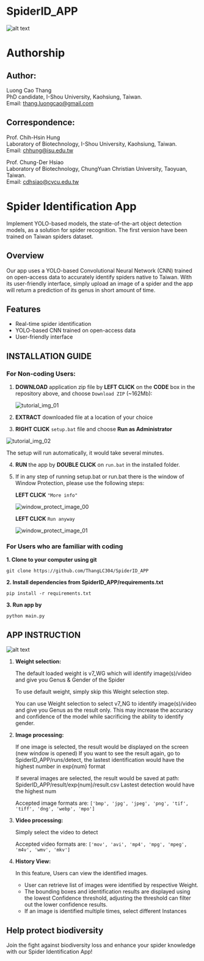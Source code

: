 <!-- Put the logo of I-Shou university and ChungYuan University on the same line -->

# SpiderID_APP

![alt text](https://github.com/ThangLC304/SpiderID_APP/blob/main/bin/support/universities.png?raw=true)


# Authorship

## Author:

Luong Cao Thang  
PhD candidate, I-Shou University, Kaohsiung, Taiwan.  
Email: [thang.luongcao@gmail.com](mailto:thang.luongcao@gmail.com)  

## Correspondence:

Prof. Chih-Hsin Hung  
Laboratory of Biotechnology, I-Shou University, Kaohsiung, Taiwan.  
Email: [chhung@isu.edu.tw](mailto:chhung@isu.edu.tw)  

Prof. Chung-Der Hsiao  
Laboratory of Biotechnology, ChungYuan Christian University, Taoyuan, Taiwan.  
Email: [cdhsiao@cycu.edu.tw](mailto:cdhsiao@cycu.edu.tw)  


# Spider Identification App
Implement YOLO-based models, the state-of-the-art object detection models, as a solution for spider recognition.
The first version have been trained on Taiwan spiders dataset.


## Overview
Our app uses a YOLO-based Convolutional Neural Network (CNN) trained on open-access data to accurately identify spiders native to Taiwan. With its user-friendly interface, simply upload an image of a spider and the app will return a prediction of its genus in short amount of time. 


## Features
- Real-time spider identification
- YOLO-based CNN trained on open-access data
- User-friendly interface


## INSTALLATION GUIDE

### For Non-coding Users:

1. **DOWNLOAD** application zip file by **LEFT CLICK** on the **CODE** box in the repository above, and choose ```Download ZIP``` (~162Mb):

    ![tutorial_img_01](https://github.com/ThangLC304/SpiderID_APP/blob/main/bin/support/downloadsetup00.png?raw=true)


2. **EXTRACT** downloaded file at a location of your choice


3. **RIGHT CLICK** ```setup.bat``` file and choose **Run as Administrator**

![tutorial_img_02](https://github.com/ThangLC304/SpiderID_APP/blob/main/bin/support/downloadsetup01.png?raw=true)

The setup will run automatically, it would take several minutes.


4. **RUN** the app by **DOUBLE CLICK** on ```run.bat``` in the installed folder.


5. If in any step of running setup.bat or run.bat there is the window of Window Protection, please use the following steps:

    **LEFT CLICK** ```"More info"```

    ![window_protect_image_00](https://github.com/ThangLC304/SpiderID_APP/blob/main/bin/support/ifwindowprotect00.png?raw=true)

    **LEFT CLICK** ```Run anyway```

    ![window_protect_image_01](https://github.com/ThangLC304/SpiderID_APP/blob/main/bin/support/ifwindowprotect01.png?raw=true)


### For Users who are familiar with coding

__1. Clone to your computer using git__

    git clone https://github.com/ThangLC304/SpiderID_APP

__2. Install dependencies from SpiderID_APP/requirements.txt__

    pip install -r requirements.txt

__3. Run app by__

    python main.py


## APP INSTRUCTION

![alt text](https://github.com/ThangLC304/SpiderID_APP/blob/main/bin/support/APP.png?raw=true)

1. **Weight selection:**

    The default loaded weight is v7_WG which will identify image(s)/video and give you Genus & Gender of the Spider

    To use default weight, simply skip this Weight selection step.

    You can use Weight selection to select v7_NG to identify image(s)/video and give you Genus as the result only. This may increase the accuracy and confidence of the model while sacrificing the ability to identify gender.

2. **Image processing:**

    If one image is selected, the result would be displayed on the screen (new window is opened)
        If you want to see the result again, go to SpiderID_APP/runs/detect, the lastest identification would have the highest number in exp{num} format

    If several images are selected, the result would be saved at path: SpiderID_APP/result/exp{num}/result.csv
        Lastest detection would have the highest num

    Accepted image formats are:
    ```['bmp', 'jpg', 'jpeg', 'png', 'tif', 'tiff', 'dng', 'webp', 'mpo']```

3. **Video processing:**

    Simply select the video to detect

    Accepted video formats are:
    ```['mov', 'avi', 'mp4', 'mpg', 'mpeg', 'm4v', 'wmv', 'mkv']```

4. **History View:**

    In this feature, Users can view the identified images.

    - User can retrieve list of images were identified by respective Weight.
    - The bounding boxes and identification results are displayed using the lowest Confidence threshold, 
    adjusting the threshold can filter out the lower confidence results.
    - If an image is identified multiple times, select different Instances



## Help protect biodiversity
Join the fight against biodiversity loss and enhance your spider knowledge with our Spider Identification App!
